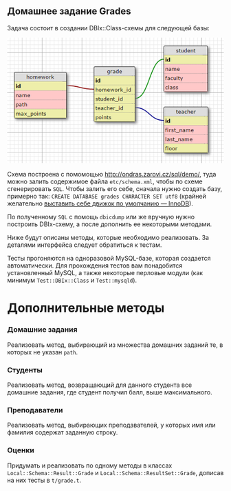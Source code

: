 Домашнее задание Grades
-----------------------

Задача состоит в создании DBIx::Class-схемы для следующей базы:

![schema](etc/schema.png)

Схема построена с помомощью http://ondras.zarovi.cz/sql/demo/, туда можно залить содержимое файла `etc/schema.xml`, чтобы по схеме сгенерировать `SQL`. Чтобы залить его себе, сначала нужно создать базу, примерно так: `CREATE DATABASE grades CHARACTER SET utf8` (крайней желательно [выставить себе движок по умолчанию — InnoDB](http://stackoverflow.com/questions/3050492/how-can-i-set-default-storage-engine-used-by-mysql)).

По полученному `SQL` с помощь `dbicdump` или же вручную нужно построить DBIx-схему, а после дополнить ее некоторыми методами.

Ниже будут описаны методы, которые необходимо реализовать. За деталями интерфейса следует обратиться к тестам.

Тесты прогоняются на одноразовой MySQL-базе, которая создается автоматически. Для прохождения тестов вам понадобится установленный MySQL, а также некоторые перловые модули (как минимум `Test::DBIx::Class` и `Test::mysqld`).

Дополнительные методы
=====================

### Домашние задания

Реализовать метод, выбирающий из множества домашних заданий те, в которых не указан `path`.

### Студенты

Реализовать метод, возвращающий для данного студента все домашние задания, где студент получил балл, выше максимального.

### Преподаватели

Реализовать метод, выбирающих преподавателей, у которых имя или фамилия содержат заданную строку.

### Оценки

Придумать и реализовать по одному методы в классах `Local::Schema::Result::Grade` и `Local::Schema::ResultSet::Grade`, дописав на них тесты в `t/grade.t`.
